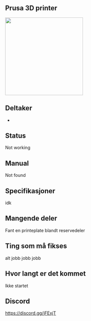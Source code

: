 ## Prusa 3D printer
<img src="https://i.imgur.com/nememGS.jpg" width="250">


## Deltaker
-


## Status
Not working
## Manual
Not found
## Specifikasjoner
idk
## Mangende deler
Fant en printeplate blandt reservedeler

## Ting som må fikses
alt jobb jobb jobb

## Hvor langt er det kommet
Ikke startet

## Discord
https://discord.gg/jFExjT
